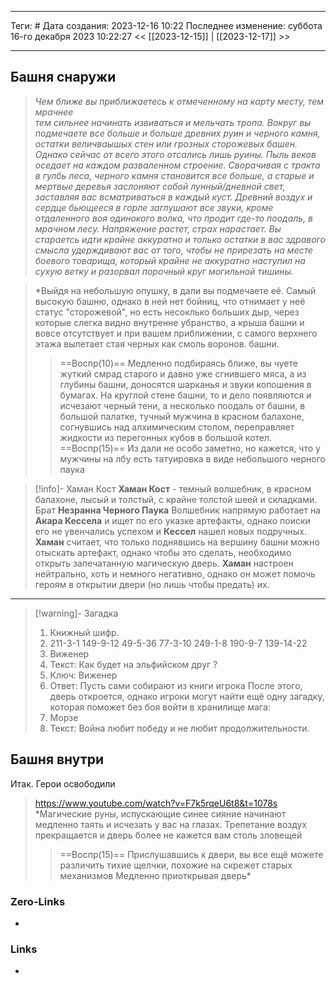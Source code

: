 ___
Теги: #
Дата создания: 2023-12-16 10:22 
Последнее изменение: суббота 16-го декабря 2023 10:22:27
<< [[2023-12-15]] | [[2023-12-17]] >> 
___
## Башня снаружи

>*Чем ближе вы приближаетесь к отмеченному на карту месту, тем мрачнее   
>тем сильнее начинать извиваться и мельчать тропа. Вокруг вы подмечаете
>все больше и больше древних руин и черного камня, остатки величваышых стен
>или грозных сторожевых башен. Однако сейчас от всего этого отсались лишь 
>руины. Пыль веков оседает на каждом разваленном строение.
>Сворачивая с тракта в гулбь леса, черного камня становится все больше, а 
>старые и мертвые деревья заслоняют собой лунный/дневной свет, заставляя вас
>всматриваться в каждый куст.
>Древний воздух и сердце бьющееся в горле заглушают все звуки, кроме 
>отдаленного воя одинокого волка, что продит где-то поодаль, в мрачном лесу.
>Напряжение растет, страх нарастает. Вы стараетсь идти крайне аккуратно
>и только остатки в вас здравого смысла удерждивают вас от того, чтобы не 
>прирезать на месте боевого товарища, который крайне не аккуратно наступил 
>на сухую ветку и разорвал порочный круг могильной тишины.*

>*Выйдя на небольшую опушку, в дали вы подмечаете её. Самый высокую башню,
>однако в ней нет бойниц, что отнимает у неё статус "сторожевой", но есть 
>несоклько больших дыр, через которые слегка видно внутренне убранство, а крыша башни и вовсе отсутствует и при вашем приближении, с самого верхнего этажа вылетает стая черных как смоль воронов. 
>башни. 
>>==Воспр(10)==
>>Медленно подбираясь ближе, вы чуете жуткий смрад старого и давно уже сгнившего мяса, а из глубины башни, доносятся шарканья и звуки копошения в бумагах.
>На круглой стене башни, то и дело появляются и исчезают черный тени, а несколько поодаль от башни, в большой палатке, тучный мужчина в красном балахоне, согнувшись над алхимическим столом, переправляет жидкости из перегонных кубов в большой котел.
>>==Воспр(15)==
>>Из дали не особо заметно, но кажется, что у мужчины на лбу есть татуировка в виде небольшого черного паука

>[!info]- Хаман Кост
>**Хаман Кост** - темный волшебник, в красном балахоне, лысый и толстый, с крайне толстой шеей и складками. Брат **Незранна Черного Паука**
>Волшебник напрямую работает на **Акара Кессела** и ищет по его указке артефакты, однако поиски его не увенчались успехом и **Кессел** нашел новых подручных.
>**Хаман** считает, что только поднявшись на вершину башни можно отыскать артефакт, однако чтобы это сделать, необходимо открыть запечатанную магическую дверь.
>**Хаман** настроен нейтрально, хоть и немного негативно, однако он может помочь героям в открытии двери (но лишь чтобы предать) их.
___

>[!warning]- Загадка 
> 1. Книжный шифр.
> 	1. 211-3-1 149-9-12 49-5-36 77-3-10 249-1-8 190-9-7 139-14-22
> 2. Виженер
> 	1. Текст: Как будет на эльфийском друг ?
> 	2. Ключ: Виженер
> 	3. Ответ: Пусть сами собирают из книги игрока
> После этого, дверь откроется, однако игроки могут найти ещё одну загадку, которая поможет без боя войти в хранилище мага:
> 4. Морзе
> 	1. Текст: Война любит победу и не любит продолжительности.

## Башня внутри

Итак. Герои освободили 

> https://www.youtube.com/watch?v=F7k5rqeU6t8&t=1078s
> *Магические руны, испускающие синее сияние начинают медленно таять и исчезать у вас на глазах. Трепетание воздух прекращается и дверь более не кажется вам столь зловещей
> >==Воспр(15)==
> >Прислушавшись к двери, вы все ещё можете различить тихие щелчки, похожие на скрежет старых механизмов
> Медленно приоткрывая дверь*

### Zero-Links
- 

### Links
- 
